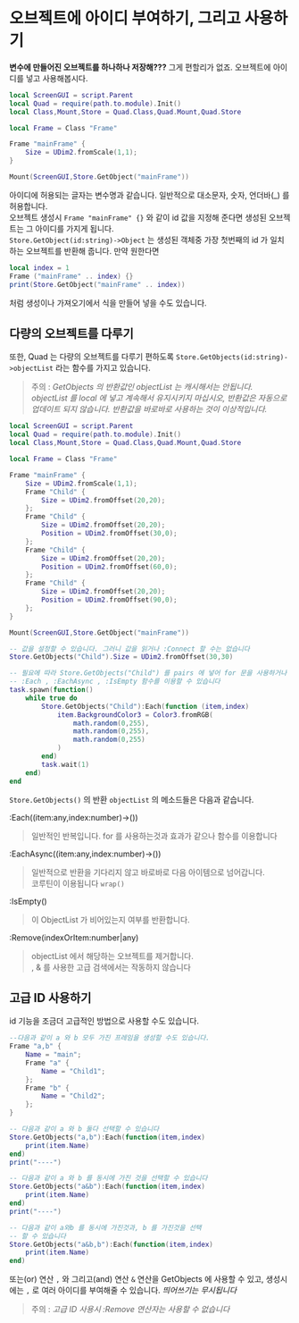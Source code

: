 
# 오브젝트에 아이디 부여하기, 그리고 사용하기

**변수에 만들어진 오브젝트를 하나하나 저장해???** 그게 편할리가 없죠. 오브젝트에 아이디를 넣고 사용해봅시다.

```lua
local ScreenGUI = script.Parent
local Quad = require(path.to.module).Init()
local Class,Mount,Store = Quad.Class,Quad.Mount,Quad.Store

local Frame = Class "Frame"

Frame "mainFrame" {
    Size = UDim2.fromScale(1,1);
}

Mount(ScreenGUI,Store.GetObject("mainFrame"))
```

아이디에 허용되는 글자는 변수명과 같습니다. 일반적으로 대소문자, 숫자, 언더바(_) 를 허용합니다.  
오브젝트 생성시 `Frame "mainFrame" {}` 와 같이 id 값을 지정해 준다면 생성된 오브젝트는 그 아이디를 가지게 됩니다.  
`Store.GetObject(id:string)->Object` 는 생성된 객체중 가장 첫번째의 id 가 일치하는 오브젝트를 반환해 줍니다. 만약 원한다면

```lua
local index = 1
Frame ("mainFrame" .. index) {}
print(Store.GetObject("mainFrame" .. index))
```

처럼 생성이나 가져오기에서 식을 만들어 넣을 수도 있습니다.  

## 다량의 오브젝트를 다루기

또한, Quad 는 다량의 오브젝트를 다루기 편하도록 `Store.GetObjects(id:string)->objectList` 라는 함수를 가지고 있습니다.  

> 주의 : *GetObjects 의 반환값인 objectList 는 캐시해서는 안됩니다. objectList 를 local 에 넣고 계속해서 유지시키지 마십시오, 반환값은 자동으로 업데이트 되지 않습니다. 반환값을 바로바로 사용하는 것이 이상적입니다.*

```lua
local ScreenGUI = script.Parent
local Quad = require(path.to.module).Init()
local Class,Mount,Store = Quad.Class,Quad.Mount,Quad.Store

local Frame = Class "Frame"

Frame "mainFrame" {
    Size = UDim2.fromScale(1,1);
    Frame "Child" {
        Size = UDim2.fromOffset(20,20);
    };
    Frame "Child" {
        Size = UDim2.fromOffset(20,20);
        Position = UDim2.fromOffset(30,0);
    };
    Frame "Child" {
        Size = UDim2.fromOffset(20,20);
        Position = UDim2.fromOffset(60,0);
    };
    Frame "Child" {
        Size = UDim2.fromOffset(20,20);
        Position = UDim2.fromOffset(90,0);
    };
}

Mount(ScreenGUI,Store.GetObject("mainFrame"))

-- 값을 설정할 수 있습니다. 그러니 값을 읽거나 :Connect 할 수는 없습니다
Store.GetObjects("Child").Size = UDim2.fromOffset(30,30)

-- 필요에 따라 Store.GetObjects("Child") 를 pairs 에 넣어 for 문을 사용하거나
-- :Each , :EachAsync , :IsEmpty 함수를 이용할 수 있습니다
task.spawn(function()
    while true do
        Store.GetObjects("Child"):Each(function (item,index)
            item.BackgroundColor3 = Color3.fromRGB(
                math.random(0,255),
                math.random(0,255),
                math.random(0,255)
            )
        end)
        task.wait(1)
    end)
end
```

`Store.GetObjects()` 의 반환 `objectList` 의 메소드들은 다음과 같습니다.  

:Each((item:any,index:number)->())  
> 일반적인 반복입니다. for 를 사용하는것과 효과가 같으나 함수를 이용합니다  

:EachAsync((item:any,index:number)->())  
> 일반적으로 반환을 기다리지 않고 바로바로 다음 아이템으로 넘어갑니다.  
> 코루틴이 이용됩니다 `wrap()`  

:IsEmpty()  
> 이 ObjectList 가 비어있는지 여부를 반환합니다.  

:Remove(indexOrItem:number|any)  
> objectList 에서 해당하는 오브젝트를 제거합니다.  
> , & 를 사용한 고급 검색에서는 작동하지 않습니다  

## 고급 ID 사용하기

id 기능을 조금더 고급적인 방법으로 사용할 수도 있습니다.

```lua
--다음과 같이 a 와 b 모두 가진 프레임을 생성할 수도 있습니다.
Frame "a,b" {
    Name = "main";
    Frame "a" {
        Name = "Child1";
    };
    Frame "b" {
        Name = "Child2";
    };
}

-- 다음과 같이 a 와 b 둘다 선택할 수 있습니다
Store.GetObjects("a,b"):Each(function(item,index)
    print(item.Name)
end)
print("----")

-- 다음과 같이 a 와 b 를 동시에 가진 것을 선택할 수 있습니다
Store.GetObjects("a&b"):Each(function(item,index)
    print(item.Name)
end)
print("----")

-- 다음과 같이 a와b 를 동시에 가진것과, b 를 가진것을 선택
-- 할 수 있습니다
Store.GetObjects("a&b,b"):Each(function(item,index)
    print(item.Name)
end)
```

또는(or) 연산 `,` 와 그리고(and) 연산 `&` 연산을 GetObjects 에 사용할 수 있고, 생성시에는 `,` 로 여러 아이디를 부여해줄 수 있습니다. *띄어쓰기는 무시됩니다*  

> 주의 : *고급 ID 사용시 :Remove 연산자는 사용할 수 없습니다*
